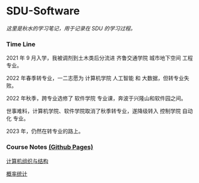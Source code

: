 # SDU-Software

*这里是秋水的学习笔记，用于记录在 SDU 的学习过程。*

### Time Line

2021 年 9 月入学，我被调剂到土木类后分流进 齐鲁交通学院 城市地下空间 工程专业。

2022 年春季转专业，一二志愿为 计算机学院 人工智能 和 大数据，但转专业失败。

2022 年秋季，跨专业选修了 软件学院 专业课，奔波于兴隆山和软件园之间。

世事难料，计算机学院、软件学院取消了秋季转专业，遂降级转入 控制学院 自动化 专业。

2023 年，仍然在转专业的路上。

### Course Notes  [(Github Pages)](https://akisui.github.io/SDU-Software/)

[计算机组织与结构](计算机组织与结构/note.html)

[概率统计](概率统计/note.html)

